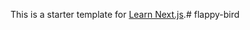This is a starter template for [Learn Next.js](https://nextjs.org/learn).#   f l a p p y - b i r d  
 